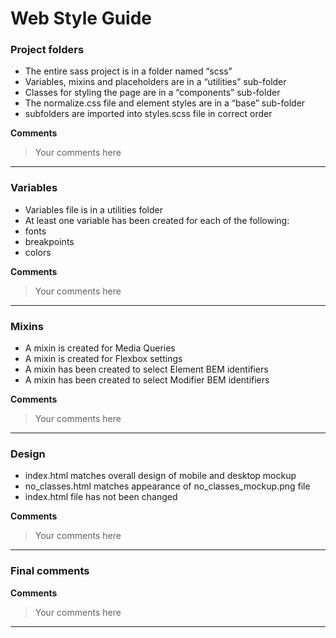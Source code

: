 # Web Style Guide

### Project folders

* The entire sass project is in a folder named “scss”
* Variables, mixins and placeholders are in a “utilities” sub-folder
* Classes for styling the page are in a “components” sub-folder
* The normalize.css file and element styles are in a “base” sub-folder
* subfolders are imported into styles.scss file in correct order

**Comments**

> Your comments here

---

### Variables

* Variables file is in a utilities folder
* At least one variable has been created for each of the following:
 * fonts
 * breakpoints
 * colors

**Comments**

> Your comments here

---

### Mixins

* A mixin is created for Media Queries
* A mixin is created for Flexbox settings
* A mixin has been created to select Element BEM identifiers
* A mixin has been created to select Modifier BEM identifiers

**Comments**

> Your comments here

---

### Design

* index.html matches overall design of mobile and desktop mockup
* no_classes.html matches appearance of no_classes_mockup.png file
* index.html file has not been changed

**Comments**

> Your comments here

---

### Final comments

**Comments**

> Your comments here

---
